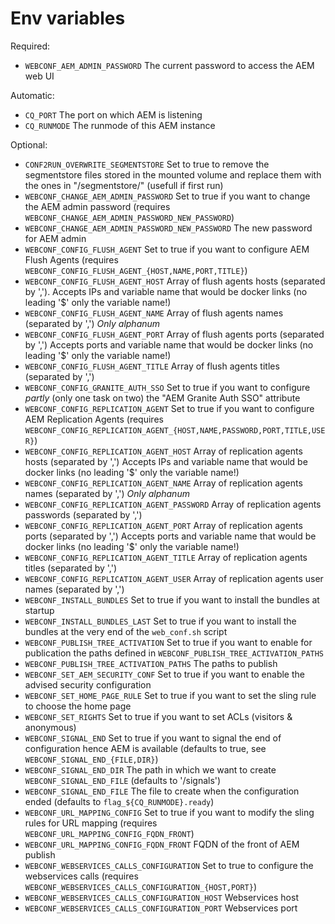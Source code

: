# Env variables
Required:
* `WEBCONF_AEM_ADMIN_PASSWORD` The current password to access the AEM web UI

Automatic:
* `CQ_PORT` The port on which AEM is listening
* `CQ_RUNMODE` The runmode of this AEM instance

Optional:
* `CONF2RUN_OVERWRITE_SEGMENTSTORE` Set to true to remove the segmentstore files stored in the mounted volume and replace them with the ones in "/segmentstore/" (usefull if first run)
* `WEBCONF_CHANGE_AEM_ADMIN_PASSWORD` Set to true if you want to change the AEM admin password (requires `WEBCONF_CHANGE_AEM_ADMIN_PASSWORD_NEW_PASSWORD`)
* `WEBCONF_CHANGE_AEM_ADMIN_PASSWORD_NEW_PASSWORD` The new password for AEM admin
* `WEBCONF_CONFIG_FLUSH_AGENT` Set to true if you want to configure AEM Flush Agents (requires `WEBCONF_CONFIG_FLUSH_AGENT_{HOST,NAME,PORT,TITLE}`)
* `WEBCONF_CONFIG_FLUSH_AGENT_HOST` Array of flush agents hosts (separated by ','). Accepts IPs and variable name that would be docker links (no leading '$' only the variable name!)
* `WEBCONF_CONFIG_FLUSH_AGENT_NAME` Array of flush agents names (separated by ',') _Only alphanum_
* `WEBCONF_CONFIG_FLUSH_AGENT_PORT` Array of flush agents ports (separated by ',') Accepts ports and variable name that would be docker links (no leading '$' only the variable name!)
* `WEBCONF_CONFIG_FLUSH_AGENT_TITLE` Array of flush agents titles (separated by ',')
* `WEBCONF_CONFIG_GRANITE_AUTH_SSO` Set to true if you want to configure _partly_ (only one task on two) the "AEM Granite Auth SSO" attribute
* `WEBCONF_CONFIG_REPLICATION_AGENT` Set to true if you want to configure AEM Replication Agents (requires `WEBCONF_CONFIG_REPLICATION_AGENT_{HOST,NAME,PASSWORD,PORT,TITLE,USER}`)
* `WEBCONF_CONFIG_REPLICATION_AGENT_HOST` Array of replication agents hosts (separated by ',') Accepts IPs and variable name that would be docker links (no leading '$' only the variable name!)
* `WEBCONF_CONFIG_REPLICATION_AGENT_NAME` Array of replication agents names (separated by ',') _Only alphanum_
* `WEBCONF_CONFIG_REPLICATION_AGENT_PASSWORD` Array of replication agents passwords (separated by ',')
* `WEBCONF_CONFIG_REPLICATION_AGENT_PORT` Array of replication agents ports (separated by ',') Accepts ports and variable name that would be docker links (no leading '$' only the variable name!)
* `WEBCONF_CONFIG_REPLICATION_AGENT_TITLE` Array of replication agents titles (separated by ',')
* `WEBCONF_CONFIG_REPLICATION_AGENT_USER` Array of replication agents user names (separated by ',')
* `WEBCONF_INSTALL_BUNDLES` Set to true if you want to install the bundles at startup
* `WEBCONF_INSTALL_BUNDLES_LAST` Set to true if you want to install the bundles at the very end of the `web_conf.sh` script
* `WEBCONF_PUBLISH_TREE_ACTIVATION` Set to true if you want to enable for publication the paths defined in `WEBCONF_PUBLISH_TREE_ACTIVATION_PATHS`
* `WEBCONF_PUBLISH_TREE_ACTIVATION_PATHS` The paths to publish
* `WEBCONF_SET_AEM_SECURITY_CONF` Set to true if you want to enable the advised security configuration
* `WEBCONF_SET_HOME_PAGE_RULE` Set to true if you want to set the sling rule to choose the home page
* `WEBCONF_SET_RIGHTS` Set to true if you want to set ACLs (visitors & anonymous)
* `WEBCONF_SIGNAL_END` Set to true if you want to signal the end of configuration hence AEM is available (defaults to true, see `WEBCONF_SIGNAL_END_{FILE,DIR}`)
* `WEBCONF_SIGNAL_END_DIR` The path in which we want to create `WEBCONF_SIGNAL_END_FILE` (defaults to '/signals')
* `WEBCONF_SIGNAL_END_FILE` The file to create when the configuration ended (defaults to `flag_${CQ_RUNMODE}.ready`)
* `WEBCONF_URL_MAPPING_CONFIG` Set to true if you want to modify the sling rules for URL mapping (requires `WEBCONF_URL_MAPPING_CONFIG_FQDN_FRONT`)
* `WEBCONF_URL_MAPPING_CONFIG_FQDN_FRONT` FQDN of the front of AEM publish
* `WEBCONF_WEBSERVICES_CALLS_CONFIGURATION` Set to true to configure the webservices calls (requires `WEBCONF_WEBSERVICES_CALLS_CONFIGURATION_{HOST,PORT}`)
* `WEBCONF_WEBSERVICES_CALLS_CONFIGURATION_HOST` Webservices host
* `WEBCONF_WEBSERVICES_CALLS_CONFIGURATION_PORT` Webservices port
